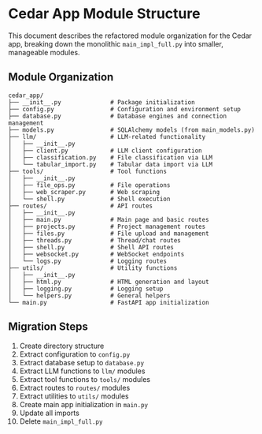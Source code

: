 # Cedar App Module Structure

This document describes the refactored module organization for the Cedar app, breaking down the monolithic `main_impl_full.py` into smaller, manageable modules.

## Module Organization

```
cedar_app/
├── __init__.py              # Package initialization
├── config.py                # Configuration and environment setup
├── database.py              # Database engines and connection management
├── models.py                # SQLAlchemy models (from main_models.py)
├── llm/                     # LLM-related functionality
│   ├── __init__.py
│   ├── client.py            # LLM client configuration
│   ├── classification.py    # File classification via LLM
│   └── tabular_import.py    # Tabular data import via LLM
├── tools/                   # Tool functions
│   ├── __init__.py
│   ├── file_ops.py          # File operations
│   ├── web_scraper.py       # Web scraping
│   └── shell.py             # Shell execution
├── routes/                  # API routes
│   ├── __init__.py
│   ├── main.py              # Main page and basic routes
│   ├── projects.py          # Project management routes
│   ├── files.py             # File upload and management
│   ├── threads.py           # Thread/chat routes
│   ├── shell.py             # Shell API routes
│   ├── websocket.py         # WebSocket endpoints
│   └── logs.py              # Logging routes
├── utils/                   # Utility functions
│   ├── __init__.py
│   ├── html.py              # HTML generation and layout
│   ├── logging.py           # Logging setup
│   └── helpers.py           # General helpers
└── main.py                  # FastAPI app initialization
```

## Migration Steps

1. Create directory structure
2. Extract configuration to `config.py`
3. Extract database setup to `database.py`
4. Extract LLM functions to `llm/` modules
5. Extract tool functions to `tools/` modules
6. Extract routes to `routes/` modules
7. Extract utilities to `utils/` modules
8. Create main app initialization in `main.py`
9. Update all imports
10. Delete `main_impl_full.py`